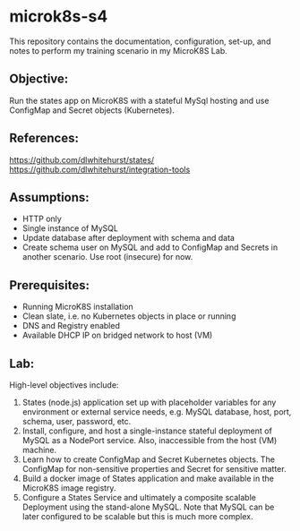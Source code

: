 # microk8s-s4
This repository contains the documentation, configuration, set-up, and notes to 
perform my training scenario in my MicroK8S Lab.

## Objective:
Run the states app on MicroK8S with a stateful MySql hosting and use ConfigMap and Secret objects (Kubernetes).

## References:
https://github.com/dlwhitehurst/states/
https://github.com/dlwhitehurst/integration-tools

## Assumptions:
 - HTTP only
 - Single instance of MySQL
 - Update database after deployment with schema and data
 - Create schema user on MySQL and add to ConfigMap and Secrets in another scenario. Use root (insecure) for now.

## Prerequisites:
 - Running MicroK8S installation
 - Clean slate, i.e. no Kubernetes objects in place or running
 - DNS and Registry enabled
 - Available DHCP IP on bridged network to host (VM)

## Lab:
High-level objectives include:

1. States (node.js) application set up with placeholder variables for any environment or external service needs, e.g. MySQL database, host, port, schema, user, password, etc.
2. Install, configure, and host a single-instance stateful deployment of MySQL as a NodePort service. Also, inaccessible from the host (VM) machine.
3. Learn how to create ConfigMap and Secret Kubernetes objects. The ConfigMap for non-sensitive properties and Secret for sensitive matter.
4. Build a docker image of States application and make available in the MicroK8S image registry.
5. Configure a States Service and ultimately a composite scalable Deployment using the stand-alone MySQL. Note that MySQL can be later configured to be scalable but this is much more complex.

